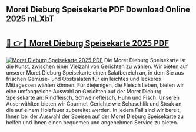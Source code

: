 ## Moret Dieburg Speisekarte PDF Download Online 2025 mLXbT

# <h2><a href="http://gce7vrh.nevu.top/?p=Moret+Dieburg+Speisekarte">🔗 👉🔴 Moret Dieburg Speisekarte 2025 PDF</a></h2>

[![Moret Dieburg Speisekarte 2025 PDF](https://i.imgur.com/dBaPXMq.png)](http://gce7vrh.nevu.top/?p=Moret+Dieburg+Speisekarte)
Die Moret Dieburg Speisekarte ist die Kunst, zwischen einer Vielzahl von Gerichten zu wählen. Wir bieten auf unserer Moret Dieburg Speisekarte einen Salatbereich an, in dem Sie aus frischen Gemüse- und Obstsalaten für ein leichtes und leckeres Mittagessen wählen können. Für diejenigen, die Fleisch lieben, bieten wir eine umfangreiche Auswahl an Gerichten auf der Moret Dieburg Speisekarte an: Rindfleisch, Schweinefleisch, Huhn und Fisch. Unseren Auserwählten bieten wir Gourmet-Gerichte wie Schaschlik und Steak an, die auf einem Holzfeuer zubereitet werden. In jedem Fall sind wir bereit, Ihnen bei der Auswahl der Speisen auf der Moret Dieburg Speisekarte zu helfen und Ihnen einen bequemen und angenehmen Service zu bieten.
